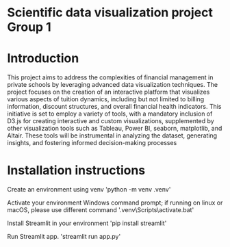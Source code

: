 # Scientific data visualization project Group 1

# Introduction
This project aims to address the complexities of financial management in private schools by leveraging advanced data visualization techniques. The project focuses on the creation of an interactive platform that visualizes various aspects of tuition dynamics, including but not limited to billing information, discount structures, and overall financial health indicators. This initiative is set to employ a variety of tools, with a mandatory inclusion of D3.js for creating interactive and custom visualizations, supplemented by other visualization tools such as Tableau, Power BI, seaborn, matplotlib, and Altair. These tools will be instrumental in analyzing the dataset, generating insights, and fostering informed decision-making processes

# Installation instructions

Create an environment using venv
'python -m venv .venv'

Activate your environment
Windows command prompt; if running on linux or macOS, please use different command
'.venv\Scripts\activate.bat'

Install Streamlit in your environment
'pip install streamlit'

Run Streamlit app.
'streamlit run app.py'